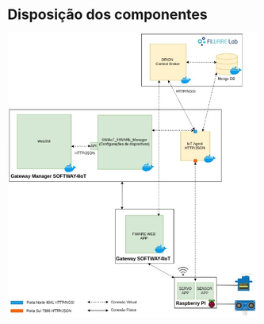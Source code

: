 # Disposição dos componentes
![](/FIWARE/ThingsApps_Raspberrypi_WIFI/Docs/images/Disposição_dos_Componentes-WiFi.jpg)
